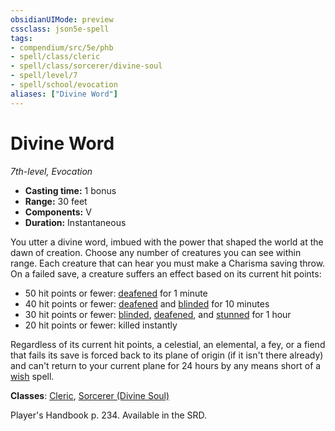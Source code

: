 ```yaml
---
obsidianUIMode: preview
cssclass: json5e-spell
tags:
- compendium/src/5e/phb
- spell/class/cleric
- spell/class/sorcerer/divine-soul
- spell/level/7
- spell/school/evocation
aliases: ["Divine Word"]
---
```

# Divine Word
*7th-level, Evocation*  

- **Casting time:** 1 bonus
- **Range:** 30 feet
- **Components:** V
- **Duration:** Instantaneous

You utter a divine word, imbued with the power that shaped the world at the dawn of creation. Choose any number of creatures you can see within range. Each creature that can hear you must make a Charisma saving throw. On a failed save, a creature suffers an effect based on its current hit points:

- 50 hit points or fewer: [deafened](../../5e-rules/conditions.md##deafened) for 1 minute  
- 40 hit points or fewer: [deafened](../../5e-rules/conditions.md.md##deafened) and [blinded](../../5e-rules/conditions.md##blinded) for 10 minutes  
- 30 hit points or fewer: [blinded](../../5e-rules/conditions.md.md##blinded), [deafened](../../5e-rules/conditions.md.md.md##deafened), and [stunned](../../5e-rules/conditions.md##stunned) for 1 hour  
- 20 hit points or fewer: killed instantly  

Regardless of its current hit points, a celestial, an elemental, a fey, or a fiend that fails its save is forced back to its plane of origin (if it isn't there already) and can't return to your current plane for 24 hours by any means short of a [wish](./wish.md#) spell.

**Classes**: [Cleric](../classes/cleric.md#), [Sorcerer (Divine Soul)](../classes/sorcerer-divine-soul-xge.md#)

Player's Handbook p. 234. Available in the SRD.